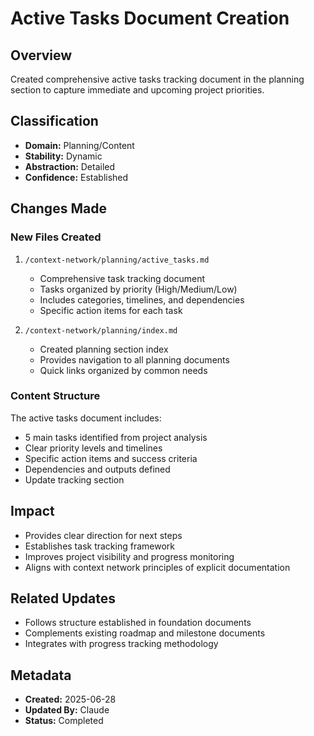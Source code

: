 # Active Tasks Document Creation

## Overview
Created comprehensive active tasks tracking document in the planning section to capture immediate and upcoming project priorities.

## Classification
- **Domain:** Planning/Content
- **Stability:** Dynamic
- **Abstraction:** Detailed
- **Confidence:** Established

## Changes Made

### New Files Created
1. `/context-network/planning/active_tasks.md`
   - Comprehensive task tracking document
   - Tasks organized by priority (High/Medium/Low)
   - Includes categories, timelines, and dependencies
   - Specific action items for each task

2. `/context-network/planning/index.md`
   - Created planning section index
   - Provides navigation to all planning documents
   - Quick links organized by common needs

### Content Structure
The active tasks document includes:
- 5 main tasks identified from project analysis
- Clear priority levels and timelines
- Specific action items and success criteria
- Dependencies and outputs defined
- Update tracking section

## Impact
- Provides clear direction for next steps
- Establishes task tracking framework
- Improves project visibility and progress monitoring
- Aligns with context network principles of explicit documentation

## Related Updates
- Follows structure established in foundation documents
- Complements existing roadmap and milestone documents
- Integrates with progress tracking methodology

## Metadata
- **Created:** 2025-06-28
- **Updated By:** Claude
- **Status:** Completed